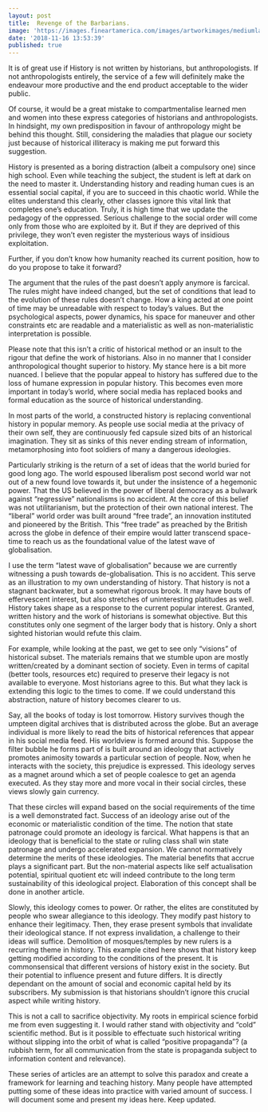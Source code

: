 ```yaml
---
layout: post
title:  Revenge of the Barbarians.
image: 'https://images.fineartamerica.com/images/artworkimages/mediumlarge/1/red-dragon-contemporary-red-dark-abstract-painting-modern-art-prints.jpg'
date: '2018-11-16 13:53:39'
published: true
---
```

It is of great use if History is not written by historians, but anthropologists. If not anthropologists entirely, the service of a few will definitely make the endeavour more productive and the end product acceptable to the wider public.

Of course, it would be a great mistake to compartmentalise learned men and women into these express categories of historians and anthropologists. In hindsight, my own predisposition in favour of anthropology might be behind this thought. Still, considering the maladies that plague our society just because of historical illiteracy is making me put forward this suggestion.

History is presented as a boring distraction (albeit a compulsory one) since high school. Even while teaching the subject, the student is left at dark on the need to master it. Understanding history and reading human cues is an essential social capital, if you are to succeed in this chaotic world. While the elites understand this clearly, other classes ignore this vital link that completes one’s education. Truly, it is high time that we update the pedagogy of the oppressed. Serious challenge to the social order will come only from those who are exploited by it. But if they are deprived of this privilege, they won’t even register the mysterious ways of insidious exploitation.

Further, if you don’t know how humanity reached its current position, how to do you propose to take it forward?

The argument that the rules of the past doesn’t apply anymore is farcical. The rules might have indeed changed, but the set of conditions that lead to the evolution of these rules doesn’t change. How a king acted at one point of time may be unreadable with respect to today’s values. But the psychological aspects, power dynamics, his space for maneuver and other constraints etc are readable and a materialistic as well as non-materialistic interpretation is possible. 

Please note that this isn’t a critic of historical method or an insult to the rigour that define the work of historians. Also in no manner that I consider anthropological thought superior to history. My stance here is a bit more nuanced. I believe that the popular appeal to history has suffered due to the loss of humane expression in popular history. This becomes even more important in today’s world, where social media has replaced books and formal education as the source of historical understanding. 

In most parts of the world, a constructed history is replacing conventional history in popular memory. As people use social media at the privacy of their own self, they are continuously fed capsule sized bits of an historical imagination. They sit as sinks of this never ending stream of information, metamorphosing into foot soldiers of many a dangerous ideologies. 

Particularly striking is the return of a set of ideas that the world buried for good long ago. The world espoused liberalism post second world war not out of a new found love towards it, but under the insistence of a hegemonic power. That the US believed in the power of liberal democracy as a bulwark against “regressive” nationalisms is no accident. At the core of this belief was not utilitarianism, but the protection of their own national interest. The “liberal” world order was built around “free trade”, an innovation instituted and pioneered by the British. This “free trade” as preached by the British across the globe in defence of their empire would latter transcend space-time to reach us as the foundational value of the latest wave of globalisation.

I use the term “latest wave of globalisation” because we are currently witnessing a push towards de-globalisation. This is no accident. This serve as an illustration to my own understanding of history. That history is not a stagnant backwater, but a somewhat rigorous brook. It may have bouts of effervescent interest, but also stretches of uninteresting platitudes as well. History takes shape as a response to the current popular interest. Granted, written history and the work of historians is somewhat objective. But this constitutes only one segment of the larger body that is history. Only a short sighted historian would refute this claim.

For example, while looking at the past, we get to see only “visions” of historical subset. The materials remains that we stumble upon are mostly written/created by a dominant section of society. Even in terms of capital (better tools, resources etc) required to preserve their legacy is not available to everyone. Most historians agree to this. But what they lack is extending this logic to the times to come. If we could understand this abstraction, nature of history becomes clearer to us.

Say, all the books of today is lost tomorrow. History survives though the umpteen digital archives that is distributed across the globe. But an average individual is more likely to read the bits of historical references that appear in his social media feed. His worldview is formed around this. Suppose the filter bubble he forms part of is built around an ideology that actively promotes animosity towards a particular section of people. Now, when he interacts with the society, this prejudice is expressed. This ideology serves as a magnet around which a set of people coalesce to get an agenda executed. As they stay more and more vocal in their social circles, these views slowly gain currency.

That these circles will expand based on the social requirements of the time is a well demonstrated fact. Success of an ideology arise out of the economic or materialistic condition of the time. The notion that state patronage could promote an ideology is farcical. What happens is that an ideology that is beneficial to the state or ruling class shall win state patronage and undergo accelerated expansion. We cannot normatively determine the merits of these ideologies. The material benefits that accrue plays a significant part. But the non-material aspects like self actualisation potential, spiritual quotient etc will indeed contribute to the long term sustainability of this ideological project. Elaboration of this concept shall be done in another article.

Slowly, this ideology comes to power. Or rather, the elites are constituted by people who swear allegiance to this ideology. They modify past history to enhance their legitimacy. Then, they erase present symbols that invalidate their ideological stance. If not express invalidation, a challenge to their ideas will suffice. Demolition of mosques/temples by new rulers is a recurring theme in history. This example cited here shows that history keep getting modified according to the conditions of the present. 
It is commonsensical that different versions of history exist in the society. But their potential to influence present and future differs. It is directly dependant on the amount of social and economic capital held by its subscribers. My submission is that historians shouldn’t ignore this crucial aspect while writing history.

This is not a call to sacrifice objectivity. My roots in empirical science forbid me from even suggesting it. I would rather stand with objectivity and “cold” scientific method. But is it possible to effectuate such historical writing without slipping into the orbit of what is called “positive propaganda”? (a rubbish term, for all communication from the state is propaganda subject to information content and relevance).

These series of articles are an attempt to solve this paradox and create a framework for learning and teaching history. Many people have attempted putting some of these ideas into practice with varied amount of success. I will document some and present my ideas here. Keep updated.

